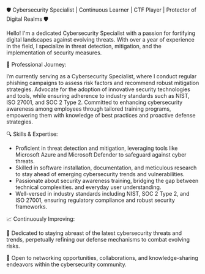 🛡 Cybersecurity Specialist | Continuous Learner | CTF Player | Protector of Digital Realms 🛡

Hello! I'm a dedicated Cybersecurity Specialist with a passion for fortifying digital landscapes against evolving threats. With over a year of experience in the field, I specialize in threat detection, mitigation, and the implementation of security measures.

🚀 Professional Journey:

I’m currently serving as a Cybersecurity Specialist, where I conduct regular phishing campaigns to assess risk factors and recommend robust mitigation strategies. 
Advocate for the adoption of innovative security technologies and tools, while ensuring adherence to industry standards such as NIST, ISO 27001, and SOC 2 Type 2. 
Committed to enhancing cybersecurity awareness among employees through tailored training programs, empowering them with knowledge of best practices and proactive defense strategies.

🔍 Skills & Expertise:

- Proficient in threat detection and mitigation, leveraging tools like Microsoft Azure and Microsoft Defender to safeguard against cyber threats.
- Skilled in software installation, documentation, and meticulous research to stay ahead of emerging cybersecurity trends and vulnerabilities.
- Passionate about security awareness training, bridging the gap between technical complexities. and everyday user understanding.
- Well-versed in industry standards including NIST, SOC 2 Type 2, and ISO 27001, ensuring regulatory compliance and robust security frameworks.

📈 Continuously Improving:

🎯 Dedicated to staying abreast of the latest cybersecurity threats and trends, perpetually refining our defense mechanisms to combat evolving risks. 

🤝 Open to networking opportunities, collaborations, and knowledge-sharing endeavors within the cybersecurity community. 

<!---
ImpulseSec/ImpulseSec is a ✨ special ✨ repository because its `README.md` (this file) appears on your GitHub profile.
You can click the Preview link to take a look at your changes.
--->
